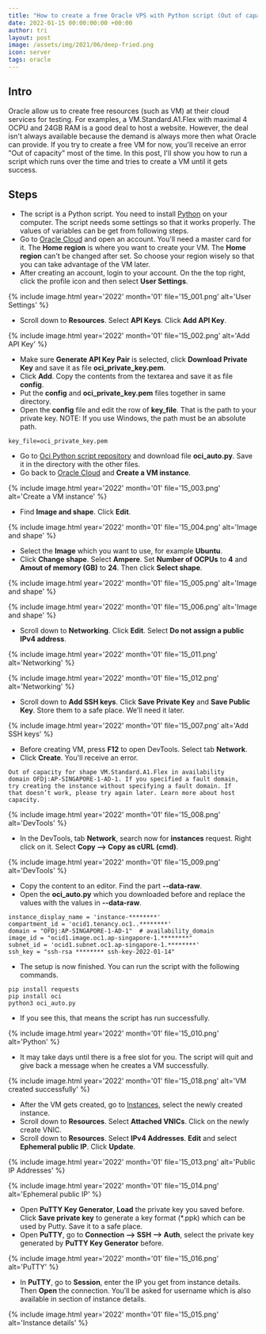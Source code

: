 ```yaml
---
title: "How to create a free Oracle VPS with Python script (Out of capacity)?"
date: 2022-01-15 00:00:00:00 +00:00
author: tri
layout: post
image: /assets/img/2021/06/deep-fried.png
icon: server
tags: oracle
---
```


## Intro
Oracle allow us to create free resources (such as VM) at their cloud services for testing. For examples, a VM.Standard.A1.Flex with maximal 4 OCPU and 24GB RAM is a good deal to host a website. However, the deal isn't always available because the demand is always more then what Oracle can provide. If you try to create a free VM for now, you'll receive an error "Out of capacity" most of the time. In this post, I'll show you how to run a script which runs over the time and tries to create a VM until it gets success.

## Steps

- The script is a Python script. You need to install [Python](https://www.python.org/downloads/) on your computer. The script needs some settings so that it works properly. The values of variables can be get from following steps.
- Go to [Oracle Cloud](https://cloud.oracle.com/) and open an account. You'll need a master card for it. The **Home region** is where you want to create your VM. The **Home region** can't be changed after set. So choose your region wisely so that you can take advantage of the VM later.
- After creating an account, login to your account. On the the top right, click the profile icon and then select **User Settings**.

{%
    include image.html
    year='2022'
    month='01'
    file='15_001.png'
    alt='User Settings'
%}

- Scroll down to **Resources**. Select **API Keys**. Click **Add API Key**.

{%
    include image.html
    year='2022'
    month='01'
    file='15_002.png'
    alt='Add API Key'
%}

- Make sure **Generate API Key Pair** is selected, click **Download Private Key** and save it as file **oci_private_key.pem**.
- Click **Add**. Copy the contents from the textarea and save it as file **config**. 
- Put the **config** and **oci_private_key.pem** files together in same directory.
- Open the **config** file and edit the row of **key_file**. That is the path to your private key. NOTE: If you use Windows, the path must be an absolute path.

```terminal
key_file=oci_private_key.pem
```

- Go to [Oci Python script repository](https://github.com/chacuavip10/oci_auto) and download file **oci_auto.py**. Save it in the directory with the other files.
- Go back to [Oracle Cloud](https://cloud.oracle.com/) and **Create a VM instance**.

{%
    include image.html
    year='2022'
    month='01'
    file='15_003.png'
    alt='Create a VM instance'
%}

- Find **Image and shape**. Click **Edit**. 

{%
    include image.html
    year='2022'
    month='01'
    file='15_004.png'
    alt='Image and shape'
%}

- Select the **Image** which you want to use, for example **Ubuntu**. 
- Click **Change shape**. Select **Ampere**. Set **Number of OCPUs** to **4** and **Amout of memory (GB)** to **24**. Then click **Select shape**.

{%
    include image.html
    year='2022'
    month='01'
    file='15_005.png'
    alt='Image and shape'
%}

{%
    include image.html
    year='2022'
    month='01'
    file='15_006.png'
    alt='Image and shape'
%}

- Scroll down to **Networking**. Click **Edit**. Select **Do not assign a public IPv4 address**.

{%
    include image.html
    year='2022'
    month='01'
    file='15_011.png'
    alt='Networking'
%}

{%
    include image.html
    year='2022'
    month='01'
    file='15_012.png'
    alt='Networking'
%}

- Scroll down to **Add SSH keys**. Click **Save Private Key** and **Save Public Key**. Store them to a safe place. We'll need it later.

{%
    include image.html
    year='2022'
    month='01'
    file='15_007.png'
    alt='Add SSH keys'
%}

- Before creating VM, press **F12** to open DevTools. Select tab **Network**.
- Click **Create**. You'll receive an error.

```terminal
Out of capacity for shape VM.Standard.A1.Flex in availability
domain OFDj:AP-SINGAPORE-1-AD-1. If you specified a fault domain,
try creating the instance without specifying a fault domain. If
that doesn’t work, please try again later. Learn more about host 
capacity.
```

{%
    include image.html
    year='2022'
    month='01'
    file='15_008.png'
    alt='DevTools'
%}


- In the DevTools, tab **Network**, search now for **instances** request. Right click on it. Select **Copy --> Copy as cURL (cmd)**.

{%
    include image.html
    year='2022'
    month='01'
    file='15_009.png'
    alt='DevTools'
%}

- Copy the content to an editor. Find the part **--data-raw**.
- Open the **oci_auto.py** which you downloaded before and replace the values with the values in **--data-raw**.

```terminal
instance_display_name = 'instance-********'
compartment_id = 'ocid1.tenancy.oc1..********'
domain = "OFDj:AP-SINGAPORE-1-AD-1"  # availability_domain
image_id = "ocid1.image.oc1.ap-singapore-1.********"
subnet_id = 'ocid1.subnet.oc1.ap-singapore-1.********'
ssh_key = "ssh-rsa ******** ssh-key-2022-01-14"
```

- The setup is now finished. You can run the script with the following commands.

```terminal
pip install requests
pip install oci
python3 oci_auto.py
```

- If you see this, that means the script has run successfully.

{%
    include image.html
    year='2022'
    month='01'
    file='15_010.png'
    alt='Python'
%}

- It may take days until there is a free slot for you. The script will quit and give back a message when he creates a VM successfully.

{%
    include image.html
    year='2022'
    month='01'
    file='15_018.png'
    alt='VM created successfully'
%}

- After the VM gets created, go to [Instances](https://cloud.oracle.com/compute/instances/), select the newly created instance.
- Scroll down to **Resources**. Select **Attached VNICs**. Click on the newly create VNIC.
- Scroll down to **Resources**. Select **IPv4 Addresses**. **Edit** and select **Ephemeral public IP**. Click **Update**.

{%
    include image.html
    year='2022'
    month='01'
    file='15_013.png'
    alt='Public IP Addresses'
%}

{%
    include image.html
    year='2022'
    month='01'
    file='15_014.png'
    alt='Ephemeral public IP'
%}

- Open **PuTTY Key Generator**, **Load** the private key you saved before. Click **Save private key** to generate a key format (*.ppk) which can be used by Putty. Save it to a safe place.
- Open **PuTTY**, go to **Connection --> SSH --> Auth**, select the private key generated by **PuTTY Key Generator** before.

{%
    include image.html
    year='2022'
    month='01'
    file='15_016.png'
    alt='PuTTY'
%}

- In **PuTTY**, go to **Session**, enter the IP you get from instance details. Then **Open** the connection. You'll be asked for username which is also available in section of instance details.

{%
    include image.html
    year='2022'
    month='01'
    file='15_015.png'
    alt='Instance details'
%}



